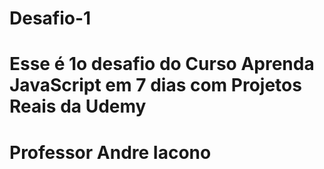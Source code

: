 # Desafio-1

# Esse é 1o desafio do Curso Aprenda JavaScript em 7 dias com Projetos Reais da Udemy

# Professor Andre Iacono
